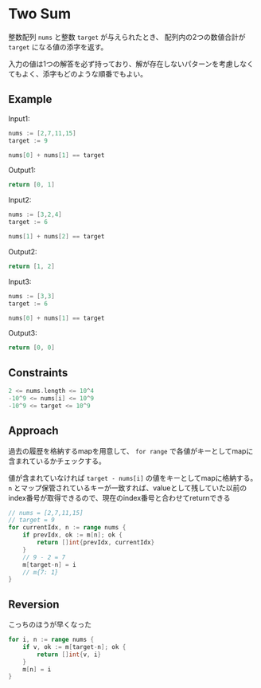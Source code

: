 # Two Sum
整数配列 `nums` と整数 `target` が与えられたとき、 配列内の2つの数値合計が `target` になる値の添字を返す。

入力の値は1つの解答を必ず持っており、解が存在しないパターンを考慮しなくてもよく、添字もどのような順番でもよい。


## Example 
Input1:
```go
nums := [2,7,11,15]
target := 9

nums[0] + nums[1] == target
```
Output1:
```go
return [0, 1]
```

Input2:
```go
nums := [3,2,4]
target := 6

nums[1] + nums[2] == target
```
Output2:
```go
return [1, 2]
```

Input3:
```go
nums := [3,3]
target := 6

nums[0] + nums[1] == target
```
Output3:
```go
return [0, 0]
```

## Constraints
```go
2 <= nums.length <= 10^4
-10^9 <= nums[i] <= 10^9
-10^9 <= target <= 10^9
```

## Approach
過去の履歴を格納するmapを用意して、 `for range` で各値がキーとしてmapに含まれているかチェックする。

値が含まれていなければ `target - nums[i]` の値をキーとしてmapに格納する。  
`n` とマップ保管されているキーが一致すれば、valueとして残していた以前のindex番号が取得できるので、現在のindex番号と合わせてreturnできる
```go
// nums = [2,7,11,15]
// target = 9
for currentIdx, n := range nums {
    if prevIdx, ok := m[n]; ok {
        return []int{prevIdx, currentIdx}
    }
    // 9 - 2 = 7
    m[target-n] = i
    // m{7: 1}
}
```

## Reversion

こっちのほうが早くなった
```go
for i, n := range nums {
    if v, ok := m[target-n]; ok {
        return []int{v, i}
    }
    m[n] = i
}
```